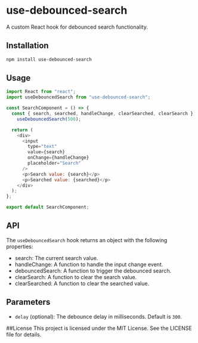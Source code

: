 # use-debounced-search

A custom React hook for debounced search functionality.

## Installation

```bash
npm install use-debounced-search


```

## Usage

```javascript
import React from "react";
import useDebouncedSearch from "use-debounced-search";

const SearchComponent = () => {
  const { search, searched, handleChange, clearSearched, clearSearch } =
    useDebouncedSearch(500);

  return (
    <div>
      <input
        type="text"
        value={search}
        onChange={handleChange}
        placeholder="Search"
      />
      <p>Search value: {search}</p>
      <p>Searched value: {searched}</p>
    </div>
  );
};

export default SearchComponent;
```

## API

The `useDebouncedSearch` hook returns an object with the following properties:

- search: The current search value.
- handleChange: A function to handle the input change event.
- debouncedSearch: A function to trigger the debounced search.
- clearSearch: A function to clear the search value.
- clearSearched: A function to clear the searched value.

## Parameters

- `delay` (optional): The debounce delay in milliseconds. Default is `300`.

##License
This project is licensed under the MIT License. See the LICENSE file for details.
